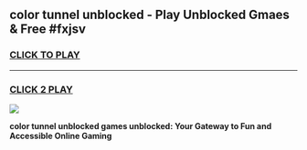 
## color tunnel unblocked - Play Unblocked Gmaes & Free #fxjsv
<h3>
<a href="https://news.freeplayer.one?title=color_tunnel_unblocked&ref=24F">CLICK TO PLAY</a></h3>
<hr>

<h3>
<a href="https://news.freeplayer.one?title=color_tunnel_unblocked&ref=24F">CLICK 2 PLAY</a>
  
</h3>

<a href="https://news.freeplayer.one?title=color_tunnel_unblocked&ref=24F/"><img src="https://clearcache.store/games.png"></a>


**color tunnel unblocked games unblocked: Your Gateway to Fun and Accessible Online Gaming**
